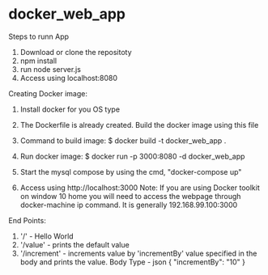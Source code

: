 # docker_web_app

Steps to runn App
1. Download or clone the repositoty
2. npm install
3. run node server.js
4. Access using localhost:8080


Creating Docker image:
1. Install docker for you OS type
2. The Dockerfile is already created. Build the docker image using this file
3. Command to build image:
    $ docker build -t docker_web_app .
    
4. Run docker image:
    $ docker run -p 3000:8080 -d docker_web_app
5. Start the mysql compose by using the cmd, "docker-compose up"
    
6. Access using http://localhost:3000
   Note: If you are using Docker toolkit on window 10 home you will need to access the webpage through docker-machine ip command. It is        generally 192.168.99.100:3000
   
End Points:

1. '/'              - Hello World
2. '/value'         - prints the default value
3.  '/increment'    - increments value by 'incrementBy' value specified in the body and prints the value.
                       Body Type - json
                       {
                        	"incrementBy": "10"
                       }
                   
